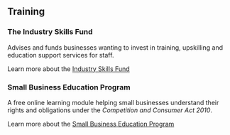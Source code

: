 ## Training

### The Industry Skills Fund

Advises and funds businesses wanting to invest in training, upskilling and education support services for staff.

Learn more about the [Industry Skills Fund](#)

### Small Business Education Program

A free online learning module helping small businesses understand their rights and obligations under the _Competition and Consumer Act 2010_.

Learn more about the [Small Business Education Program](#)
